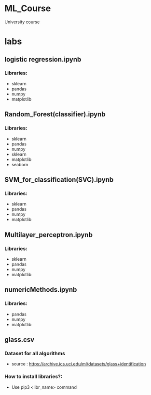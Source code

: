# ML_Course
University course 


# labs

## logistic regression.ipynb

### Libraries:
+ sklearn
+ pandas
+ numpy
+ matplotlib


## Random_Forest(classifier).ipynb

### Libraries:
+ sklearn
+ pandas
+ numpy
+ sklearn
+ matplotlib
+ seaborn

## SVM_for_classification(SVC).ipynb

### Libraries:
+ sklearn
+ pandas
+ numpy
+ matplotlib


## Multilayer_perceptron.ipynb

### Libraries:
+ sklearn
+ pandas
+ numpy
+ matplotlib

## numericMethods.ipynb

### Libraries:

+ pandas
+ numpy
+ matplotlib


## glass.csv
### Dataset for all algorithms 

+ source : https://archive.ics.uci.edu/ml/datasets/glass+identification


### How to install libraries?:
 + Use pip3 <libr_name> command
